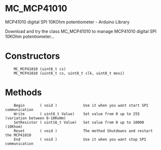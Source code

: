 # MC_MCP41010
MCP41010 digital SPI 10KOhm potentiometer  - Arduino Library

Download and try the class MC_MCP41010 to manage MCP41010 digital SPI 10KOhm potentiometer...
#   Constructors
        MC_MCP41010 (uint8_t cs)
        MC_MCP41010 (uint8_t cs, uint8_t clk, uint8_t mosi)



#   Methods
        Begin       ( void )            Use it when you want start SPI communication
        Write       ( uint8_t Value)    Set value from 0 up to 255   (variation between 0-10KoHm)
        SetResistor ( uint16_t Value)   Set value from 0 up to 10000 (10Khom)
        Reset       ( void )            The method Shutdowns and restart the MCP41010
        End         ( void )            Use it when you want stop SPI communication

